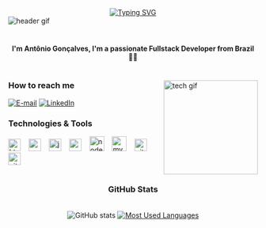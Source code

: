 <div align="center">
  <a href="https://git.io/typing-svg">
    <img src="https://readme-typing-svg.demolab.com?font=Fira+Code&weight=500&size=22&pause=1000&color=00BFFF&center=true&vCenter=true&random=false&width=524&lines=%E2%8A%B9+Hey%2C+welcome+to+my+space!+%E2%8A%B9" alt="Typing SVG">
  </a>
</div>

<img align="center" alt="header gif" src="./src/header-gif.gif">

#

<p align="center">
  <b>I'm Antônio Gonçalves, I'm a passionate Fullstack Developer from Brazil 👨‍💻</b>
</p>

#

<img align="right" alt="tech gif" height="190px" src="https://media.giphy.com/media/qgQUggAC3Pfv687qPC/giphy.gif">

<h3 align="left">How to reach me </h3> 

[![E-mail](https://img.shields.io/badge/-Email-000?style=for-the-badge&logo=gmail&logoColor=00BFFF)](mailto:tininholelis@gmail.com)
[![LinkedIn](https://img.shields.io/badge/-LinkedIn-000?style=for-the-badge&logo=linkedin&logoColor=00BFFF)](https://www.linkedin.com/in/tininholelis)

<h3 align="left">Technologies & Tools</h3>

<div align="left">
  <img src="https://cdn.jsdelivr.net/gh/devicons/devicon/icons/html5/html5-original.svg" height="25" alt="html5 logo" />
  <img width="8" />
  <img src="https://cdn.jsdelivr.net/gh/devicons/devicon/icons/css3/css3-original.svg" height="25" alt="css3 logo" />
  <img width="8" />
  <img src="https://cdn.jsdelivr.net/gh/devicons/devicon/icons/javascript/javascript-original.svg" height="25" alt="javascript logo" />
  <img width="8" />
  <img src="https://cdn.jsdelivr.net/gh/devicons/devicon/icons/react/react-original.svg" height="25" alt="react logo" />
  <img width="8" />
  <img src="https://cdn.jsdelivr.net/gh/devicons/devicon/icons/nodejs/nodejs-original-wordmark.svg" height="30" alt="nodejs logo" />
  <img width="8" />
  <img src="https://cdn.jsdelivr.net/gh/devicons/devicon/icons/mysql/mysql-original-wordmark.svg" height="30" alt="mysql logo" />
  <img width="8" />
  <img src="https://cdn.jsdelivr.net/gh/devicons/devicon/icons/git/git-original.svg" height="25" alt="git logo" />
  <img width="8" />
  <img src="https://cdn.jsdelivr.net/gh/devicons/devicon/icons/github/github-original.svg" height="25" alt="github logo" />
</div>

#

<div style="text-align: center;" align="center">
  <h3>GitHub Stats</h3>
  <br>
  <img src="https://github-readme-stats-git-masterrstaa-rickstaa.vercel.app/api?username=tininholelis&hide_title=true&show_icons=true&include_all_commits=false&count_private=true&line_height=25&hide=issues&bg_color=000&title_color=00BFFF&text_color=FFF&border_radius=3&border_color=222&icon_color=00BFFF&theme=jolly" alt="GitHub stats">

  <a href="https://github.com/tininholelis/github-readme-stats">
    <img src="https://github-readme-stats-git-masterrstaa-rickstaa.vercel.app/api/top-langs/?username=tininholelis&line_height=10&card_width=290&layout=compact&hide_title=false&count_private=true&langs_count=4&show_icons=true&title_color=00BFFF&hide=html,scss,less&bg_color=000&text_color=8B8B8B&border_radius=3&border_color=333" alt="Most Used Languages">
  </a>
</div>


